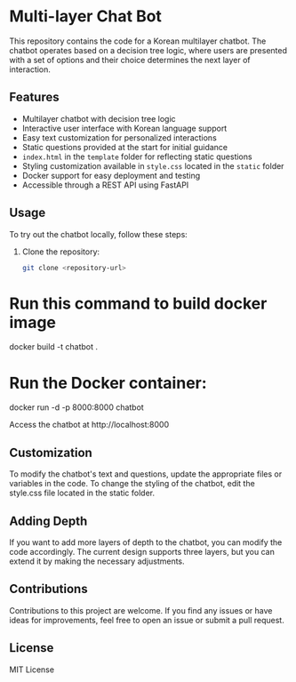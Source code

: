 # Multi-layer Chat Bot

This repository contains the code for a Korean multilayer chatbot. The chatbot operates based on a decision tree logic, where users are presented with a set of options and their choice determines the next layer of interaction.

## Features

- Multilayer chatbot with decision tree logic
- Interactive user interface with Korean language support
- Easy text customization for personalized interactions
- Static questions provided at the start for initial guidance
- `index.html` in the `template` folder for reflecting static questions
- Styling customization available in `style.css` located in the `static` folder
- Docker support for easy deployment and testing
- Accessible through a REST API using FastAPI

## Usage

To try out the chatbot locally, follow these steps:

1. Clone the repository:
   ```bash
   git clone <repository-url>
   
# Run this command to build docker image
docker build -t chatbot .

# Run the Docker container:

docker run -d -p 8000:8000 chatbot

Access the chatbot at http://localhost:8000

## Customization
To modify the chatbot's text and questions, update the appropriate files or variables in the code.
To change the styling of the chatbot, edit the style.css file located in the static folder.

## Adding Depth
If you want to add more layers of depth to the chatbot, you can modify the code accordingly.
The current design supports three layers, but you can extend it by making the necessary adjustments.

## Contributions
Contributions to this project are welcome. If you find any issues or have ideas for improvements, feel free to open an issue or submit a pull request.

## License
MIT License









